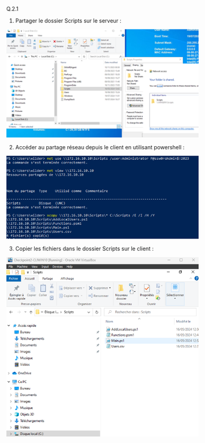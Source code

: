 Q.2.1 

1) Partager le dossier Scripts sur le serveur :

![exercice2](/Images/ex2_q1_srv.png)

2) Accéder au partage réseau depuis le client en utilisant powershell :

![exercice2](/Images/ex2_q1_clientconfig.png)  

3) Copier les fichiers dans le dossier Scripts sur le client :

![exercice2](/Images/ex2_q1_fichierclient.png) 
